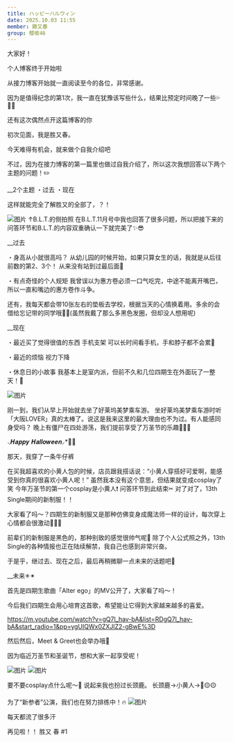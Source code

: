 ```yaml
---
title: ハッピーハルウィン
date: 2025.10.03 11:55
member: 勝又春
group: 樱坂46
---
```


大家好！

个人博客终于开始啦



从接力博客开始就一直阅读至今的各位，非常感谢。

因为是值得纪念的第1次，我一直在犹豫该写些什么，结果比预定时间晚了一些💦🙇‍♀️



还有这次偶然点开这篇博客的你

初次见面，我是胜又春。



今天难得有机会，就来做个自我介绍吧

不过，因为在接力博客的第一篇里也做过自我介绍了，所以这次我想回答以下两个主题的问题！✏️





__2个主题
・过去
・现在






这样就能完全了解胜又的全部了，？！



![图片](https://sakurazaka46.com/files/14/diary/s46/blog/moblog/202510/mob42rqmR.jpg)
↑B.L.T.的侧拍照
在B.L.T.11月号中我也回答了很多问题，所以把接下来的问答环节和B.L.T.的内容双重确认一下就完美了✨😎





__过去

・身高从小就很高吗？
从幼儿园的时候开始，如果只算女生的话，我就是从后往前数的第2、3个！
从来没有站到过最后面🥲


・有点奇怪的个人规矩
我曾误以为惠方卷必须一口气吃完，中途不能离开嘴巴，所以一直和嘴边的惠方卷作斗争。

还有，我每天都会带10张左右的垫板去学校，根据当天的心情换着用。多余的会借给忘记带的同学哦🦸‍♀️(虽然我戴了那么多黑色发圈，但却没人想用呢)






__现在

・最近买了觉得很值的东西
手机支架
可以长时间看手机，手和脖子都不会累👀


・最近的烦恼
视力下降


・休息日的小故事
我基本上是室内派，但前不久和几位四期生在外面玩了一整天！🎢


![图片](https://sakurazaka46.com/files/14/diary/s46/blog/moblog/202510/mobgY7f6H.jpg)

刚一到，我们从早上开始就去坐了好莱坞美梦乘车游。
坐好莱坞美梦乘车游时听「大阪LOVER」真的太棒了。说这是我来这里的最大理由也不为过。有人能感同身受吗？
晚上有僵尸在四处游荡，我们提前享受了万圣节的乐趣🎃🍬🌙



⸜𝑯𝒂𝒑𝒑𝒚 𝑯𝒂𝒍𝒍𝒐𝒘𝒆𝒆𝒏⸝*🍬🌙



那天，我穿了一条牛仔裤




在买我超喜欢的小黄人包的时候，店员跟我搭话说：“小黄人穿搭好可爱啊，能感受到你真的很喜欢小黄人呢！”
虽然我本没有这个意思，但结果就变成cosplay了 笑
今年万圣节的第一个cosplay是小黄人❗️
问答环节到此结束✂︎
对了对了，13th Single期间的新制服！！






大家看了吗～？四期生的新制服又是那种仿佛变身成魔法师一样的设计，每次穿上心情都会很激动🧙🍬🌙






前辈们的新制服是黑色的，那种别致的感觉很帅气呢💓
除了个人公式照之外，13th Single的各种情报也正在陆续解禁，我自己也感到非常兴奋。


于是乎，继过去、现在之后，最后再稍微聊一点未来的话题吧💫



__未来✳︎✴︎


首先是四期生歌曲「Alter ego」的MV公开了，大家看了吗～！





今后我们四期生会用心培育这首歌，希望能让它得到大家越来越多的喜爱。

https://m.youtube.com/watch?v=gQ7l_hav-bA&list=RDgQ7l_hav-bA&start_radio=1&pp=ygUIQWx0ZXJlZ2-gBwE%3D

然后然后，Meet & Greet也会举办哦🙌

因为临近万圣节和圣诞节，想和大家一起享受呢！



![图片](https://sakurazaka46.com/files/14/diary/s46/blog/moblog/202510/mobkUs4Gy.jpg)
![图片](https://sakurazaka46.com/files/14/diary/s46/blog/moblog/202510/mobtJA8OB.jpg)








要不要cosplay点什么呢〜💭
说起来我也扮过长颈鹿。
长颈鹿→小黄人→🤔🟡🟡







为了“新参者”公演，我们也在努力排练中！🔥
![图片](https://sakurazaka46.com/files/14/diary/s46/blog/moblog/202510/mobA06GSe.jpg)



每天都流了很多汗















再见啦！！
胜又 春 #1